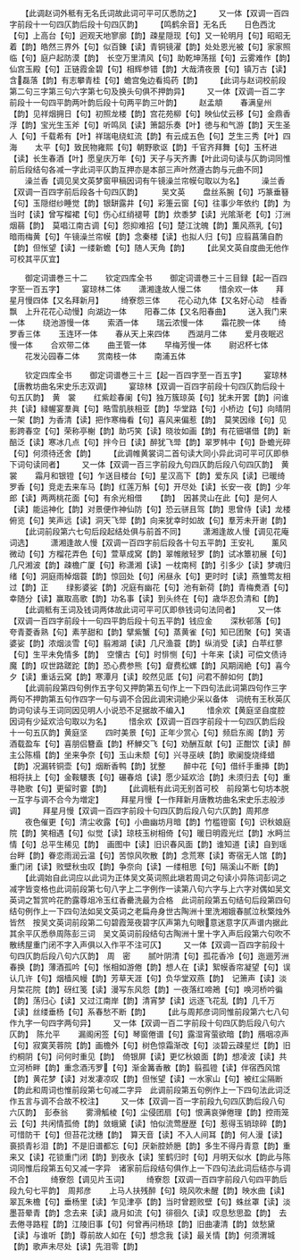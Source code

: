 <!-- { "loadSidebar": true } -->
　　【此调赵词外秪有无名氏词故此词可平可仄悉防之】
　　又一体【双调一百四字前段十一句四仄韵后段十句四仄韵】
　　【鸣鹤余音】无名氏
　　日色西沈【句】上高台【句】迥观天地寥廓【韵】疎星隠现【句】又一轮明月【句】昭昭无着【韵】皓然三界外【句】似百錬【读】青铜镜濯【韵】处处恩光被【句】家家照临【句】庭户起防漠【韵】　长空万里清风【句】助乾坤荡揺【句】云雾难作【韵】仙宫玉殿【句】正链霞金碧【句】相辉参错【韵】大哉清夜景【句】镇万古【读】含磊落【韵】有志攀青桂【句】蟾宫兔边看捣药【韵】
　　【此词与赵词校前段第二句三字第三句六字第七句及换头句俱不押韵异】
　　又一体【双调一百二字前段十一句四平韵两叶韵后段十句两平韵三叶韵】
　　赵孟頫
　　春满皇州【韵】见祥烟拥日【句】初照龙楼【韵】宫花苑柳【句】映仙仗云移【句】金鼎香浮【韵】宝光生玉斧【句】听鸣凤【读】箫韶乐奏【叶】徳与和气游【韵】天生圣人【句】千载希有【叶】祥瑞电绕虹流【韵】有云成五色【句】芝生三秀【叶】四海
　　太平【句】致民物雍熙【句】朝野歌讴【韵】千官齐拜舞【句】玉杯进【读】长生春酒【叶】愿皇庆万年【句】天子与天齐夀【叶此词句读与仄韵词同惟前后段结句各减一字此词平仄韵互押亦是本部三声叶然遵古韵与元曲不同】
　　澡兰香【调见吴文英梦窗甲稿因词有午镜澡兰帘幙句取以为名】
　　澡兰香【双调一百四字前后段各十句四仄韵】　　　吴文英
　　盘丝系腕【句】巧篆垂簮【句】玉隠绀纱睡觉【韵】银缾露井【句】彩箑云窗【句】往事少年依约【韵】为当时【读】曾写榴裙【句】伤心红绡褪萼【韵】炊黍梦【读】光隂渐老【句】汀洲烟蒻【韵】　莫唱江南古调【句】怨抑难招【句】楚江沈魄【韵】薫风燕乳【句】暗雨梅黄【句】午镜澡兰帘幙【韵】念秦楼【读】也拟人归【句】应翦菖蒲自酌【韵】但怅望【读】一缕新蟾【句】随人天角【韵】
　　【此吴文英自度曲无他作可校其平仄宜】












　　御定词谱巻三十二
　　钦定四库全书
　　御定词谱巻三十三目録【起一百四字至一百五字】
　　宴琼林二体
　　潇湘逢故人慢二体
　　惜余欢一体
　　拜星月慢四体【又名拜新月】
　　绮寮怨三体
　　花心动九体【又名好心动　桂香飘　上升花花心动慢】向湖边一体
　　阳春二体【又名阳春曲】
　　送入我门来一体
　　绕池游慢一体
　　索酒一体
　　瑞云浓慢一体
　　霜花腴一体
　　绮罗香三体
　　玉连环一体
　　春从天上来四体
　　西湖月二体
　　爱月夜眠迟慢一体
　　合欢带二体
　　曲玊管一体
　　早梅芳慢一体
　　尉迟杯七体
　　花发沁园春二体
　　赏南枝一体
　　南浦五体





　　钦定四库全书
　　御定词谱巻三十三【起一百四字至一百五字】
　　宴琼林【唐教坊曲名宋史乐志双调】
　　宴琼林【双调一百四字前段十句四仄韵后段十句五仄韵】　黄　裳
　　红紫趁春阑【句】独万簇琼英【句】犹未开罢【韵】问谁共【读】緑幄宴羣眞【句】晧雪肌肤相亚【韵】华堂路【句】小桥边【句】向晴阴一架【韵】为香清【读】把作寒梅看【句】喜风来偏惹【韵】　莫笑因缘【句】见影跨春空【句】荣称亭榭【韵】助巧笑【读】晓妆如画【韵】有花钿堪借【韵】新醅泛【读】寒冰几点【句】拌今日【读】醉犹飞斝【韵】翠罗帏中【句】卧蟾光碎【句】何须待还舍【韵】
　　【此调帷黄裳词二首句读大同小异此词可平可仄即叅下词句读同者】
　　又一体【双调一百三字前段九句四仄韵后段八句四仄韵】　黄　裳
　　霜月和银镫【句】乍送目楼台【句】星汉高下【韵】爱东风【读】已暖绮罗香【句】竞走去来车马【韵】红莲万斛【句】开尽处【读】长安一夜【韵】少年郎【读】两两桃花面【句】有余光相借
　　【韵】　因甚灵山在此【句】是何人【读】能运神化【韵】对景便作神仙防【句】恐云骈且驾【韵】思曾侍【读】龙楼俯览【句】笑声远【读】洞天飞斝【韵】向来犹幸时如故【句】羣芳未开谢【韵】
　　【此词前段第六七句后段起结处俱与前首不同】
　　潇湘逢故人慢【调见花庵词选】
　　潇湘逢故人慢【双调一百四字前后段各十句五平韵】王安礼
　　薰风微动【句】方榴花弄色【句】萱草成窝【韵】翠帷敞轻罗【韵】试冰簟初展【句】几尺湘波【韵】疎檐广厦【句】称潇湘【读】一枕南柯【韵】引多少【读】梦魂归绪【句】洞庭雨棹烟蓑【韵】惊回处【句】闲昼永【句】更时时【读】燕雏莺友相过【韵】正
　　绿影婆娑【韵】况庭有幽花【句】池有新荷【韵】青梅煑酒【句】幸随分【读】赢取高歌【韵】功名事【读】到头终在【句】歳华忍负清和【韵】
　　【此调秪有王词及钱词两体故此词可平可仄即叅钱词句法同者】
　　又一体【双调一百四字前段十一句四平韵后段十句五平韵】钱应金
　　深秋邨落【句】夸青菱香熟【句】素芋甜和【韵】擘紫蟹【句】蒸黄雀【句】知已团聚【句】笑语婆娑【韵】浓烟淡雪【句】翦湘湖【读】几尺渔蓑【韵】纵消受【读】白苹红蓼【句】生平未免情多【韵】　空懐古【句】时悱恻【句】十年来【读】可偿文债诗魔【韵】叹世路蹉跎【韵】恐心费参熊【句】睂费松螺【韵】风期阔絶【句】喜今夕【读】重话云窝【韵】寒潭月【读】皎然见厎【句】问君不醉如何【韵】
　　【此调前段第四句例作五字句又押韵第五句作上一下四句法此词第四句作三字两句不押韵第五句作四字一句与调不合因此调宋词絶少采以备体　词统有王秋英仄韵词句读与王词同因见明人小说恐不足据故不编入】
　　惜余欢【黄庭坚自度腔因词有少延欢洽句取以为名】
　　惜余欢【双调一百四字前段十一句四仄韵后段十一句五仄韵】黄庭坚
　　四时美景【句】正年少赏心【句】频启东阁【韵】芳酒载盈车【句】喜朋侣簪盍【韵】杯觯交飞【句】劝酬互献【句】正酣饮【读】醉主公陈榻【韵】坐来争奈【句】玉山未颓【句】兴寻巫峡【韵】歌阑旋烧绛蜡【韵】况漏转铜壶【句】烟断香鸭【韵】犹整
　　醉中花【句】借纤手重挿【韵】相将扶上【句】金鞍騕褭【句】碾春焙【读】愿少延欢洽【韵】未须归去【句】重寻艳歌【句】更留时霎【韵】
　　【此调秖有此词无别首可校　前段第七句坊本脱一互字与调不合今为増定】
　　拜星月慢【一作拜新月唐教坊曲名宋史乐志般涉调】
　　拜星月慢【双调一百四字前段十句四仄韵后段八句六仄韵】周邦彦
　　夜色催更【句】清尘收露【句】小曲幽坊月暗【韵】竹槛镫窗【句】识秋娘庭院【韵】笑相遇【句】似觉【读】琼枝玉树相倚【句】暖日明霞光烂【韵】水眄兰情【句】总平生稀见【韵】　画图中【读】旧识春风面【韵】谁知道【读】自到瑶台畔【韵】眷恋雨润云温【句】苦惊风吹散【韵】念荒寒【读】寄宿无人馆【韵】重门闭【读】败壁秋虫叹【韵】争奈向【读】一缕相思【句】隔溪山不断【韵】
　　【此调始自此词应以此词为正体吴文英词照此塡若周词之句读小异陈词彭词之减字皆变格也此词前段第七句八字上二字例作一读第八句六字与上六字对偶如吴文英词之暂赏吟花酌露尊俎冷玉红香罍洗最为合格　此词前段第五句结句后段第四句结句例作上一下四句法如吴文英词之老扁舟身世古陶洲十里洗湘娥春腻泣秋檠烛外皆然　按吴文英词前段第二句碧霞笼夜碧字仄声第九句眼意迷意字仄声谱内据此其余平仄悉叅周陈彭三词　吴文英词前段结句古陶洲十里十字入声后段第六句吹不散绣屋重门闭不字入声俱以入作平不注可仄】
　　又一体【双调一百四字前段十句四仄韵后段八句六仄韵】　周　密
　　腻叶阴清【句】孤花香冷【句】迤逦芳洲春换【韵】薄酒孤吟【句】怅相如游倦【韵】想人在【读】絮幙香帘凝望【句】误认几许【句】烟樯风幔【韵】芳草天涯【句】负华堂双燕【韵】　记箫声【读】淡月棃花院【韵】砑红笺【读】漫写东风怨【韵】一夜落红啼鴂【句】唤河桥吟徧【韵】荡归心【读】又过江南岸【韵】清宵梦【读】远逐飞花乱【韵】几千万【读】丝缕垂杨【句】系春愁不断【韵】
　　【此与周邦彦词同惟前段第六七八句作九字一句四字两句异】
　　又一体【双调一百二字前段十句四仄韵后段八句六仄韵】　陈允平
　　漏阁闲签【句】琴窗倦谱【句】露湿宵萤欲暗【韵】鴈咽凉声【句】寂寞芙蓉院【韵】画檐外【句】树色惊霜渐改【句】淡碧云疎星烂【韵】旧约桐阴【句】问何时重见【韵】　倚银屏【读】更忆秋娘面【韵】想凌波【读】共立河桥畔【韵】重念酒汚罗【句】渐金篝香散【韵】翦孤镫【读】伴宿西风馆【韵】黄花梦【读】对发凄凉叹【韵】但怅望【读】一水家山【句】被红尘隔断【韵此和周词也惟前段第七句减二字异　此调前段第五句例作上一下四句法此词泛作五言与调不合故不校注】
　　又一体【双调一百一字前段九句四仄韵后段八句六仄韵】　彭泰翁
　　雾滑觚棱【句】尘侵团扇【句】恨满哀弹倦理【韵】控雨笼云【句】共闲情孤倚【韵】敛蛾黛【读】怕似流莺歴歴【句】惹得玉销琼碎【韵】可惜防干【句】但苔花沈穗【韵】　算天音【读】不入人间耳【韵】何人漫【读】裛损青衫泪【韵】不是旧谱都忘【句】厌新腔娇脃【韵】多生不得丹青意【韵】重来又【读】花锁重门闭【韵】到夜永【读】笙鹤归时【句】月明天似水【韵此与陈词同惟后段第五句又减一字异　诸家前后段结句俱作上一下四句法此词后结亦与调不合】
　　绮寮怨【调见片玉词】
　　绮寮怨【双调一百四字前段八句四平韵后段九句七平韵】　周邦彦
　　上马人扶残醉【句】晓风吹未醒【韵】映水曲【读】翠瓦朱檐【句】垂杨里【读】乍见津亭【韵】当时曾题败壁【句】蛛丝罩【读】淡墨苔晕青【韵】念去来【读】歳月如流【句】徘徊久【读】叹息愁思盈【韵】　去去倦寻路程【韵】江陵旧事【句】何曾再问杨琼【韵】旧曲凄清【韵】敛愁黛【读】与谁听【韵】尊前故人如在【句】想念我【读】最关情【韵】何须渭城【韵】歌声未尽处【读】先泪零【韵】
